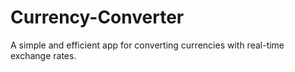 # Currency-Converter
A simple and efficient app for converting currencies with real-time exchange rates.

